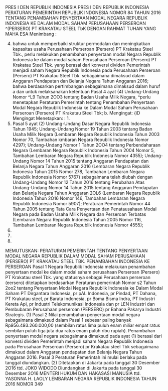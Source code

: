  PRES I DEN REPUBLIK INDONESIA PRES I DEN REPUBLIK INDONESIA PERATURAN PEMERINTAH REPUBLIK INDONESIA NOMOR 84 TAHUN 2016 TENTANG PENAMBAHAN PENYERTAAN MODAL NEGARA REPUBLIK INDONESIA KE DALAM MODAL SAHAM PERUSAHAAN PERSEROAN ^(PERSERO) PT KRAKATAU STEEL TbK
DENGAN RAHMAT TUHAN YANG MAHA ESA
Menimbang :

4. bahwa untuk memperbaiki struktur permodalan dan meningkatkan kapasitas usaha Perusahaan Perseroan (Persero) PT Krakatau Steel Tbk., perlu melakukan penambahan penyertaan modal Negara Republik Indonesia ke dalam modal saham Perusahaan Perseroan (Persero) PT Krakatau Steel Tbk. yang berasal dari konversi dividen Pemerintah menjadi saham Negara Republik Indonesia pada Perusahaan Perseroan (Persero) PT Krakatau Steel Tbk. sebagaimana dimaksud dalam Anggaran Pendapatan dan Belanja Negara Tahun Anggaran 2016; bahwa berdasarkan pertimbangan sebagaimana dimaksud dalam huruf a dan untuk melaksanakan ketentuan Pasal 4 ayat (4) Undang-Undang Nomor ^L9 Tahun 2OO3 tentang Badan Usaha Milik Negara, ^perlu menetapkan Peraturan Pemerintah tentang Penambahan Penyertaan Modal Negara Republik Indonesia ke Dalam Modal Saham Perusahaan Perseroan (Persero) PT Krakatau Steel Tbk;
b.
Mengingat:
 {iD Mengingat Menetapkan: : 1.
2. Pasal 5 ayat (2) Undang-Undang Dasar Negara Republik Indonesia Tahun 1945; Undang-Undang Nomor 19 Tahun 2003 tentang Badan Usaha Milik Negara (Lembaran Negara Republik Indonesia Tahun 2003 Nomor 70, Tambahan kmbaran Negara Republik Indonesia Nomor 4297); Undang-Undang Nomor 1 Tahun 2OO4 tentang Perbendaharaan Negara (Lembaran Negara Republik Indonesia Tahun 2004 Nomor 5, Tambahan Lembaran Negara Republik Indonesia Nomor 4355); Undang-Undang Nomor 14 Tahun 2015 tentang Anggaran Pendapatan dan Belanja Negara Tahun Anggaran 2016 (Lembaran Negara Republik Indonesia Tahun 2015 Nomor 278, Tambahan Lembaran Negara Republik Indonesia Nomor 5767) sebagaimana telah diubah dengan Undang-Undang Nomor 12 Tahun 2016 tentang Perubahan Atas Undang-Undang Nomor 14 Tahun 2015 tentang Anggaran Pendapatan dan Belanja Negara Tahun Anggaran 2OL6 (Lembaran Negara Republik Indonesia Tahun 2O16 Nomor 146, Tambahan Lembaran Negara Republik Indonesia Nomor 5907); Peraturan Pemerintah Nomor 44 Tahun 2005 tentang Tata Cara Penyertaan dan Penatausahaan Modal Negara pada Badan Usaha Milik Negara dan Perseroan Terbatas (Lembaran Negara Republik Indonesia Tahun 2005 Nomor 116, Tambahan Lembaran Negara Republik Indonesia Nomor 4555);
3.
4.
5.
MEMUTUSKAN:
 PERATURAN PEMERINTAH TENTANG PENYERTAAN MODAL NEGARA REPUBLIK DALAM MODAL SAHAM PERUSAHAAN (PERSERO) PT KRAKATAU STEEL TBK. PENAMBAHAN INDONESIA KE PERSEROAN Pasal 1 Negara Republik Indonesia melakukan penambahan penyertaan modal ke dalam modal saham perusahaan Perseroan (Persero) PT Krakatau steel Tbk. yang statusnya sebagai Perusahaan perseroan (eersero) ditetapkan berdasarkan Peraturan pemerintah Nomor s2 Tahun 2oo2 tentang Penyertaan Modal Negara Republik Indonesia ke Dalam Modal Saham PT Dirgantara Indonesia, pr pAL Indonesia, pr Pindad, PT Dahana, PT Krakatau steel, pr Barata Indonesia, pr Boma Bisma Indra, PT Industri Kereta Api, pr Industri Telekomunikasi Indonesia dan pr LEN Industri dan Pembubaran Perusahaan perseroan (PERSERO) pr Bahana Pakarya Industri Strategis.
(1)
Pasal 2
Nilai penambahan penyertaan modal negara sebagaimana dimaksud dalam Pasal 1 sebesar paling banyak Rp956.493.260.000,00 (sembilan ratus lima puluh enam miliar empat ratus sembilan puluh tiga juta dua ratus enam puluh ribu rupiah). Penambahan penyertaan modal negara sebagaimana dimaksud pada ayat (1) berasal dari konversi dividen Pemerintah menjadi saham Negara Republik Indonesia pada Perusahaan Perseroan (Persero) pr Krakatau steel Tbk sebagaimana dimaksud dalam Anggaran pendapatan dan Belanja Negara Tahun Anggaran 2016.
Pasal 3
Peraturan Pemerintah ini mulai berlaku pada tanggal diundangkan.
(2) Ditetapkan di Jakarta pada tanggal 30 Desember 2O16 ttd. JOKO WIDODO Diundangkan di Jakarta pada tanggal 30 Desember 2O16 MENTERI HUKUM DAN HAKASASI MANUSIA ttd. YASONNA H. LAOLY LEMBARAN NEGARA REPUBLIK INDONESIA TAHUN 2016 NOMOR 349